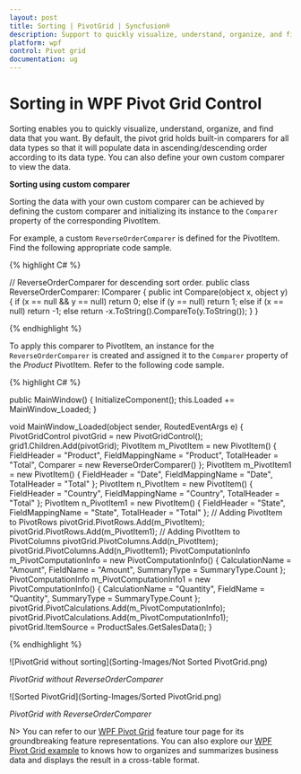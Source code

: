 ```yaml
---
layout: post
title: Sorting | PivotGrid | Syncfusion®
description: Support to quickly visualize, understand, organize, and find data either in ascending or descending order.
platform: wpf
control: Pivot grid
documentation: ug
---
```


# Sorting in WPF Pivot Grid Control

Sorting enables you to quickly visualize, understand, organize, and find data that you want. By default, the pivot grid holds built-in comparers for all data types so that it will populate data in ascending/descending order according to its data type. You can also define your own custom comparer to view the data.

**Sorting using custom comparer**

Sorting the data with your own custom comparer can be achieved by defining the custom comparer and initializing its instance to the `Comparer` property of the corresponding PivotItem.

For example, a custom `ReverseOrderComparer` is defined for the PivotItem. Find the following appropriate code sample.

{% highlight C# %}

// ReverseOrderComparer for descending sort order.
public class ReverseOrderComparer: IComparer
{
    public int Compare(object x, object y)
    {
        if (x == null && y == null)
            return 0;
        else if (y == null)
            return 1;
        else if (x == null)
            return -1;
        else
            return -x.ToString().CompareTo(y.ToString());
    }
}

{% endhighlight %}

To apply this comparer to PivotItem, an instance for the `ReverseOrderComparer` is created and assigned it to the `Comparer` property of the *Product* PivotItem. Refer to the following code sample.

{% highlight C# %}

public MainWindow()
{
    InitializeComponent();
    this.Loaded += MainWindow_Loaded;
}

void MainWindow_Loaded(object sender, RoutedEventArgs e)
{
    PivotGridControl pivotGrid = new PivotGridControl();
    grid1.Children.Add(pivotGrid);
    PivotItem m_PivotItem = new PivotItem() {
        FieldHeader = "Product", FieldMappingName = "Product", TotalHeader = "Total", Comparer = new ReverseOrderComparer()
    };
    PivotItem m_PivotItem1 = new PivotItem() {
        FieldHeader = "Date", FieldMappingName = "Date", TotalHeader = "Total"
    };
    PivotItem n_PivotItem = new PivotItem() {
        FieldHeader = "Country", FieldMappingName = "Country", TotalHeader = "Total"
    };
    PivotItem n_PivotItem1 = new PivotItem() {
        FieldHeader = "State", FieldMappingName = "State", TotalHeader = "Total"
    };
    // Adding PivotItem to PivotRows
    pivotGrid.PivotRows.Add(m_PivotItem);
    pivotGrid.PivotRows.Add(m_PivotItem1);
    // Adding PivotItem to PivotColumns
    pivotGrid.PivotColumns.Add(n_PivotItem);
    pivotGrid.PivotColumns.Add(n_PivotItem1);
    PivotComputationInfo m_PivotComputationInfo = new PivotComputationInfo() {
        CalculationName = "Amount", FieldName = "Amount", SummaryType = SummaryType.Count
    };
    PivotComputationInfo m_PivotComputationInfo1 = new PivotComputationInfo() {
        CalculationName = "Quantity", FieldName = "Quantity", SummaryType = SummaryType.Count
    };
    pivotGrid.PivotCalculations.Add(m_PivotComputationInfo);
    pivotGrid.PivotCalculations.Add(m_PivotComputationInfo1);
    pivotGrid.ItemSource = ProductSales.GetSalesData();
}

{% endhighlight %}

![PivotGrid without sorting](Sorting-Images/Not Sorted PivotGrid.png)

_PivotGrid without ReverseOrderComparer_

![Sorted PivotGrid](Sorting-Images/Sorted PivotGrid.png)

_PivotGrid with ReverseOrderComparer_


N> You can refer to our [WPF Pivot Grid](https://www.syncfusion.com/wpf-controls/pivot-grid) feature tour page for its groundbreaking feature representations. You can also explore our [WPF Pivot Grid example](https://github.com/syncfusion/wpf-demos) to knows how to organizes and summarizes business data and displays the result in a cross-table format.